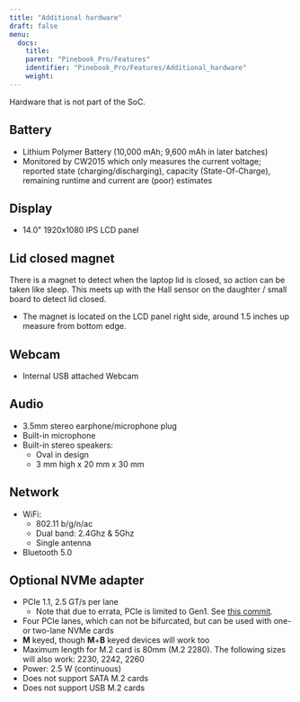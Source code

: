 ```yaml
---
title: "Additional hardware"
draft: false
menu:
  docs:
    title:
    parent: "Pinebook_Pro/Features"
    identifier: "Pinebook_Pro/Features/Additional_hardware"
    weight: 
---
```


Hardware that is not part of the SoC.

## Battery

* Lithium Polymer Battery (10,000 mAh; 9,600 mAh in later batches)
* Monitored by CW2015 which only measures the current voltage; reported state (charging/discharging), capacity (State-Of-Charge), remaining runtime and current are (poor) estimates

## Display

* 14.0" 1920x1080 IPS LCD panel

## Lid closed magnet

There is a magnet to detect when the laptop lid is closed, so action can be taken like sleep. This meets up with the Hall sensor on the daughter / small board to detect lid closed.

* The magnet is located on the LCD panel right side, around 1.5 inches up measure from bottom edge.

## Webcam

* Internal USB attached Webcam

## Audio

* 3.5mm stereo earphone/microphone plug
* Built-in microphone
* Built-in stereo speakers:
  * Oval in design
  * 3 mm high x 20 mm x 30 mm

## Network

* WiFi:
  * 802.11 b/g/n/ac
  * Dual band: 2.4Ghz & 5Ghz
  * Single antenna
* Bluetooth 5.0

## Optional NVMe adapter

* PCIe 1.1, 2.5 GT/s per lane
  * Note that due to errata, PCIe is limited to Gen1. See [this commit](https://git.kernel.org/pub/scm/linux/kernel/git/torvalds/linux.git/commit/arch/arm64/boot/dts/rockchip/rk3399.dtsi?id=712fa1777207c2f2703a6eb618a9699099cbe37b).
* Four PCIe lanes, which can not be bifurcated, but can be used with one- or two-lane NVMe cards
* **M** keyed, though **M**+**B** keyed devices will work too
* Maximum length for M.2 card is 80mm (M.2 2280). The following sizes will also work: 2230, 2242, 2260
* Power: 2.5 W (continuous)
* Does not support SATA M.2 cards
* Does not support USB M.2 cards
